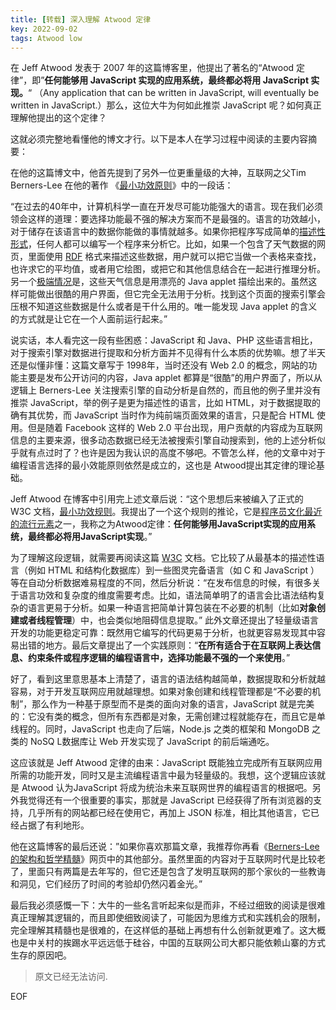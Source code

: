 ```yaml
---
title: [转载] 深入理解 Atwood 定律
key: 2022-09-02
tags: Atwood low
---
```


在 Jeff Atwood 发表于 2007 年的这篇博客里，他提出了著名的“Atwood 定律”，即”**任何能够用 JavaScript 实现的应用系统，最终都必将用 JavaScript 实现。**“ （Any application that can be written in JavaScript, will eventually be written in JavaScript.）那么，这位大牛为何如此推崇 JavaScript 呢？如何真正理解他提出的这个定律？

<!--more-->

这就必须完整地看懂他的博文才行。以下是本人在学习过程中阅读的主要内容摘要：

在他的这篇博文中，他首先提到了另外一位更重量级的大神，互联网之父Tim Berners-Lee 在他的著作 《[最小功效原则](https://www.w3.org/DesignIssues/Principles.html)》中的一段话：

“在过去的40年中，计算机科学一直在开发尽可能功能强大的语言。现在我们必须领会这样的道理：要选择功能最不强的解决方案而不是最强的。语言的功效越小，对于储存在该语言中的数据你能做的事情就越多。如果你把程序写成简单的[描述性形式](http://en.wikipedia.org/wiki/Declarative_language)，任何人都可以编写一个程序来分析它。比如，如果一个包含了天气数据的网页，里面使用 [RDF](http://www.w3.org/RDF/) 格式来描述这些数据，用户就可以把它当做一个表格来查找，也许求它的平均值，或者用它绘图，或把它和其他信息结合在一起进行推理分析。另一个[极端情况](http://en.wikipedia.org/wiki/Procedural_language)是，这些天气信息是用漂亮的 Java applet 描绘出来的。虽然这样可能做出很酷的用户界面，但它完全无法用于分析。找到这个页面的搜索引擎会压根不知道这些数据是什么或者是干什么用的。唯一能发现 Java applet 的含义的方式就是让它在一个人面前运行起来。”

说实话，本人看完这一段有些困惑：JavaScript 和 Java、PHP 这些语言相比，对于搜索引擎对数据进行提取和分析方面并不见得有什么本质的优势嘛。想了半天还是似懂非懂：这篇文章写于 1998年，当时还没有 Web 2.0 的概念，网站的功能主要是发布公开访问的内容，Java applet 都算是“很酷”的用户界面了，所以从逻辑上 Berners-Lee 关注搜索引擎的自动分析是自然的，而且他的例子里并没有推崇 JavaScript，举的例子是更为描述性的语言，比如 HTML，对于数据提取的确有其优势，而 JavaScript 当时作为纯前端页面效果的语言，只是配合 HTML 使用。但是随着 Facebook 这样的 Web 2.0 平台出现，用户贡献的内容成为互联网信息的主要来源，很多动态数据已经无法被搜索引擎自动搜索到，他的上述分析似乎就有点过时了？也许是因为我认识的高度不够吧。不管怎么样，他的文章中对于编程语言选择的最小效能原则依然是成立的，这也是 Atwood提出其定律的理论基础。

Jeff Atwood 在博客中引用完上述文章后说：“这个思想后来被编入了正式的 W3C 文档，[最小功效规则](http://www.w3.org/2001/tag/doc/leastPower.html)。我提出了一个这个规则的推论，它是[程序员文化最近的流行元素](http://www.globalnerdy.com/2007/07/18/laws-of-software-development/)之一，我称之为Atwood定律：**任何能够用JavaScript实现的应用系统，最终都必将用JavaScript实现**。”

为了理解这段逻辑，就需要再阅读这篇 [W3C](http://www.w3.org/2001/tag/doc/leastPower.html) 文档。它比较了从最基本的描述性语言（例如 HTML 和结构化数据库）到一些图灵完备语言（如 C 和 JavaScript ）等在自动分析数据难易程度的不同，然后分析说：“在发布信息的时候，有很多关于语言功效和复杂度的维度需要考虑。比如，语法简单明了的语言会比语法结构复杂的语言更易于分析。如果一种语言把简单计算包装在不必要的机制（比如**对象创建或者线程管理**）中，也会类似地阻碍信息提取。” 此外文章还提出了轻量级语言开发的功能更稳定可靠：既然用它编写的代码更易于分析，也就更容易发现其中容易出错的地方。最后文章提出了一个实践原则：“**在所有适合于在互联网上表达信息、约束条件或程序逻辑的编程语言中，选择功能最不强的一个来使用**。”

好了，看到这里意思基本上清楚了，语言的语法结构越简单，数据提取和分析就越容易，对于开发互联网应用就越理想。如果对象创建和线程管理都是“不必要的机制”，那么作为一种基于原型而不是类的面向对象的语言，JavaScript 就是完美的：它没有类的概念，但所有东西都是对象，无需创建过程就能存在，而且它是单线程的。同时，JavaScript 也走向了后端，Node.js 之类的框架和 MongoDB 之类的 NoSQ L数据库让 Web 开发实现了 JavaScript 的前后端通吃。

这应该就是 Jeff Atwood 定律的由来：JavaScript 既能独立完成所有互联网应用所需的功能开发，同时又是主流编程语言中最为轻量级的。我想，这个逻辑应该就是 Atwood 认为JavaScript 将成为统治未来互联网世界的编程语言的根据吧。另外我觉得还有一个很重要的事实，那就是 JavaScript 已经获得了所有浏览器的支持，几乎所有的网站都已经在使用它，再加上 JSON 标准，相比其他语言，它已经占据了有利地形。

他在这篇博客的最后还说：”如果你喜欢那篇文章，我推荐你再看《[Berners-Lee 的架构和哲学精髓](http://www.w3.org/DesignIssues/)》网页中的其他部分。虽然里面的内容对于互联网时代是比较老了，里面只有两篇是去年写的，但它还是包含了发明互联网的那个家伙的一些教诲和洞见，它们经历了时间的考验却仍然闪着金光。”

最后我必须感慨一下：大牛的一些名言听起来似是而非，不经过细致的阅读是很难真正理解其逻辑的，而且即使细致阅读了，可能因为思维方式和实践机会的限制，完全理解其精髓也是很难的，在这样低的基础上再想有什么创新就更难了。这大概也是中关村的挨踢水平远远低于硅谷，中国的互联网公司大都只能依赖山寨的方式生存的原因吧。

> 原文已经无法访问.

EOF
